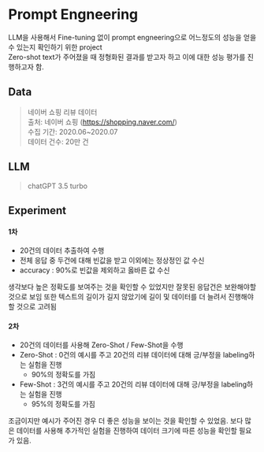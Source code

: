 # Prompt Engneering

LLM을 사용해서 Fine-tuning 없이 prompt engneering으로 어느정도의 성능을 얻을 수 있는지 확인하기 위한 project <br/>
Zero-shot text가 주어졌을 때 정형화된 결과를 받고자 하고 이에 대한 성능 평가를 진행하고자 함.<br/>

## Data
> 네이버 쇼핑 리뷰 데이터	  <br/>
> 출처: 네이버 쇼핑 (https://shopping.naver.com/)	<br/>
> 수집 기간: 2020.06~2020.07	<br/>
> 데이터 건수: 20만 건	<br/>

## LLM
> chatGPT 3.5 turbo

## Experiment

#### 1차
- 20건의 데이터 추출하여 수행
- 전체 응답 중 두건에 대해 빈값을 받고 이외에는 정상정인 값 수신
- accuracy : 90%로 빈값을 제외하고 옳바른 값 수신

생각보다 높은 정확도를 보여주는 것을 확인할 수 있었지만 잘못된 응답건은 보완해야할 것으로 보임 또한 텍스트의 길이가 길지 않았기에 길이 및 데이터를 더 늘려서 진행해야할 것으로 고려됨


#### 2차
- 20건의 데이터를 사용해 Zero-Shot / Few-Shot을 수행
- Zero-Shot : 0건의 예시를 주고 20건의 리뷰 데이터에 대해 긍/부정을 labeling하는 실험을 진행
	- 90%의 정확도를 가짐
- Few-Shot : 3건의 예시를 주고 20건의 리뷰 데이터에 대해 긍/부정을 labeling하는 실험을 진행
	- 95%의 정확도를 가짐

조금이지만 예시가 주어진 경우 더 좋은 성능을 보이는 것을 확인할 수 있었음. 
보다 많은 데이터를 사용해 추가적인 실험을 진행하여 데이터 크기에 따른 성능을 확인할 필요가 있음.

